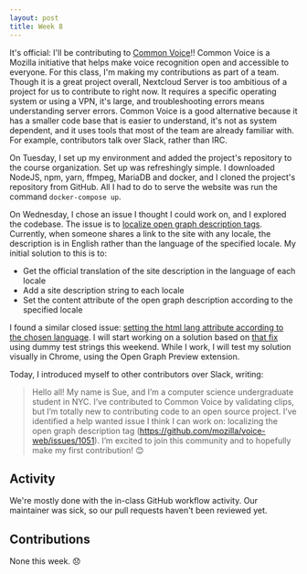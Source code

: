 ```yaml
---
layout: post
title: Week 8
---
```


It's official: I'll be contributing to [Common Voice](https://github.com/mozilla/voice-web)!! Common Voice is a  Mozilla initiative that helps make voice recognition open and accessible to everyone. For this class, I'm making my contributions as part of a team. Though it is a great project overall, Nextcloud Server is too ambitious of a project for us to contribute to right now. It requires a specific operating system or using a VPN, it's large, and troubleshooting errors means understanding server errors. Common Voice is a good alternative because it has a smaller code base that is easier to understand, it's not as system dependent, and it uses tools that most of the team are already familiar with. For example, contributors talk over Slack, rather than IRC.

On Tuesday, I set up my environment and added the project's repository to the course organization. Set up was refreshingly simple. I downloaded NodeJS, npm, yarn, ffmpeg, MariaDB and docker, and I cloned the project's repository from GitHub. All I had to do to serve the website was run the command `docker-compose up`.

On Wednesday, I chose an issue I thought I could work on, and I explored the codebase. The issue is to [localize open graph description tags](https://github.com/mozilla/voice-web/issues/1051). Currently, when someone shares a link to the site with any locale, the description is in English rather than the language of the specified locale. My initial solution to this is to:
- Get the official translation of the site description in the language of each locale
- Add a site description string to each locale
- Set the content attribute of the open graph description according to the specified locale

I found a similar closed issue: [setting the html lang attribute according to the chosen language](https://github.com/mozilla/voice-web/issues/1112). I will start working on a solution based on [that fix](https://github.com/mozilla/voice-web/commit/6f255a496a68dcae9c3f034fc9672fb51badf576) using dummy test strings this weekend. While I work, I will test my solution visually in Chrome, using the Open Graph Preview extension.

Today, I introduced myself to other contributors over Slack, writing:
>Hello all! My name is Sue, and I’m a computer science undergraduate student in NYC. I’ve contributed to Common Voice by validating clips, but I’m totally new to contributing code to an open source project. I’ve identified a help wanted issue I think I can work on: localizing the open graph description tag (https://github.com/mozilla/voice-web/issues/1051). I’m excited to join this community and to hopefully make my first contribution! 😊

## Activity
We're mostly done with the in-class GitHub workflow activity. Our maintainer was sick, so our pull requests haven't been reviewed yet.

## Contributions
None this week. 😞
